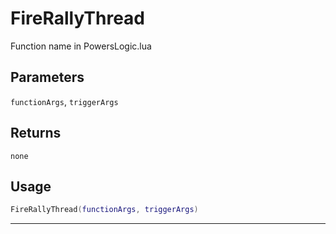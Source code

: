 # FireRallyThread
Function name in PowersLogic.lua
## Parameters
`functionArgs`, `triggerArgs`
## Returns
`none`
## Usage
```lua
FireRallyThread(functionArgs, triggerArgs)
```
---
